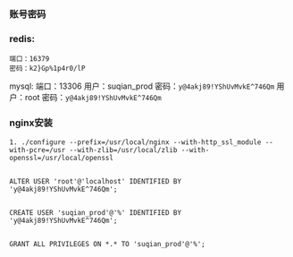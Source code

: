 ### 账号密码


###  redis: 
	端口：16379
	密码：k2}Gp%1p4r0/lP
mysql:
	端口：13306
	用户：suqian_prod
	密码：`y@4akj89!YShUvMvkE^746Qm`
	 用户：root
	 密码：`y@4akj89!YShUvMvkE^746Qm`
	



### nginx安装
```
1. ./configure --prefix=/usr/local/nginx --with-http_ssl_module --with-pcre=/usr --with-zlib=/usr/local/zlib --with-openssl=/usr/local/openssl


ALTER USER 'root'@'localhost' IDENTIFIED BY 'y@4akj89!YShUvMvkE^746Qm';


CREATE USER 'suqian_prod'@'%' IDENTIFIED BY 'y@4akj89!YShUvMvkE^746Qm';


GRANT ALL PRIVILEGES ON *.* TO 'suqian_prod'@'%';

```